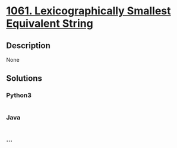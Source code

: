 # [1061. Lexicographically Smallest Equivalent String](https://leetcode.com/problems/lexicographically-smallest-equivalent-string)

## Description
None


## Solutions


### Python3

```python

```

### Java

```java

```

### ...
```

```
